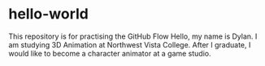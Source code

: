 # hello-world
This repository is for practising the GitHub Flow
Hello, my name is Dylan. I am studying 3D Animation at Northwest Vista College. After I graduate, I would like to become a character animator at a game studio.
